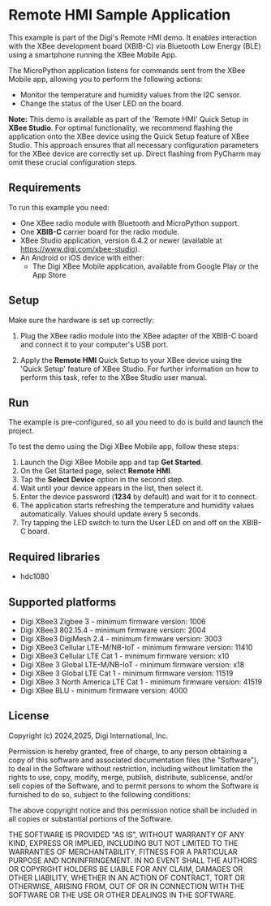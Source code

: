 Remote HMI Sample Application
=============================

This example is part of the Digi's Remote HMI demo. It enables interaction with
the XBee development board (XBIB-C) via Bluetooth Low Energy (BLE) using a
smartphone running the XBee Mobile App.

The MicroPython application listens for commands sent from the XBee Mobile app,
allowing you to perform the following actions:
* Monitor the temperature and humidity values from the I2C sensor.
* Change the status of the User LED on the board.

**Note:** This demo is available as part of the 'Remote HMI' Quick Setup in
**XBee Studio**. For optimal functionality, we recommend flashing the
application onto the XBee device using the Quick Setup feature of XBee Studio.
This approach ensures that all necessary configuration parameters for the XBee
device are correctly set up. Direct flashing from PyCharm may omit these
crucial configuration steps.

Requirements
------------

To run this example you need:

* One XBee radio module with Bluetooth and MicroPython support.
* One **XBIB-C** carrier board for the radio module.
* XBee Studio application, version 6.4.2 or newer
  (available at https://www.digi.com/xbee-studio).
* An Android or iOS device with either:
  * The Digi XBee Mobile application, available from Google Play or
    the App Store


Setup
-----

Make sure the hardware is set up correctly:

1. Plug the XBee radio module into the XBee adapter of the XBIB-C board and
   connect it to your computer's USB port.

2. Apply the **Remote HMI** Quick Setup to your XBee device using the 'Quick
   Setup' feature of XBee Studio. For further information on how to perform 
   this task, refer to the XBee Studio user manual.

Run
---

The example is pre-configured, so all you need to do is build and launch the
project.

To test the demo using the Digi XBee Mobile app, follow these steps:
1. Launch the Digi XBee Mobile app and tap **Get Started**.
2. On the Get Started page, select **Remote HMI**.
3. Tap the **Select Device** option in the second step.
4. Wait until your device appears in the list, then select it.
5. Enter the device password (**1234** by default) and wait for it to connect.
6. The application starts refreshing the temperature and humidity values 
   automatically. Values should update every 5 seconds.
7. Try tapping the LED switch to turn the User LED on and off on the XBIB-C
   board.

Required libraries
--------------------

* hdc1080

Supported platforms
-------------------

* Digi XBee3 Zigbee 3 - minimum firmware version: 1006
* Digi XBee3 802.15.4 - minimum firmware version: 2004
* Digi XBee3 DigiMesh 2.4 - minimum firmware version: 3003
* Digi XBee3 Cellular LTE-M/NB-IoT - minimum firmware version: 11410
* Digi XBee3 Cellular LTE Cat 1 - minimum firmware version: x10
* Digi XBee 3 Global LTE-M/NB-IoT - minimum firmware version: x18
* Digi XBee 3 Global LTE Cat 1 - minimum firmware version: 11519
* Digi XBee 3 North America LTE Cat 1 - minimum firmware version: 41519
* Digi XBee BLU - minimum firmware version: 4000

License
-------

Copyright (c) 2024,2025, Digi International, Inc.

Permission is hereby granted, free of charge, to any person obtaining a copy
of this software and associated documentation files (the "Software"), to deal
in the Software without restriction, including without limitation the rights
to use, copy, modify, merge, publish, distribute, sublicense, and/or sell
copies of the Software, and to permit persons to whom the Software is
furnished to do so, subject to the following conditions:

The above copyright notice and this permission notice shall be included in all
copies or substantial portions of the Software.

THE SOFTWARE IS PROVIDED "AS IS", WITHOUT WARRANTY OF ANY KIND, EXPRESS OR
IMPLIED, INCLUDING BUT NOT LIMITED TO THE WARRANTIES OF MERCHANTABILITY,
FITNESS FOR A PARTICULAR PURPOSE AND NONINFRINGEMENT. IN NO EVENT SHALL THE
AUTHORS OR COPYRIGHT HOLDERS BE LIABLE FOR ANY CLAIM, DAMAGES OR OTHER
LIABILITY, WHETHER IN AN ACTION OF CONTRACT, TORT OR OTHERWISE, ARISING FROM,
OUT OF OR IN CONNECTION WITH THE SOFTWARE OR THE USE OR OTHER DEALINGS IN THE
SOFTWARE.

